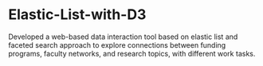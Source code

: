 # Elastic-List-with-D3
Developed a web-based data interaction tool based on elastic list and faceted search approach to explore connections between funding programs, faculty networks, and research topics, with different work tasks.
